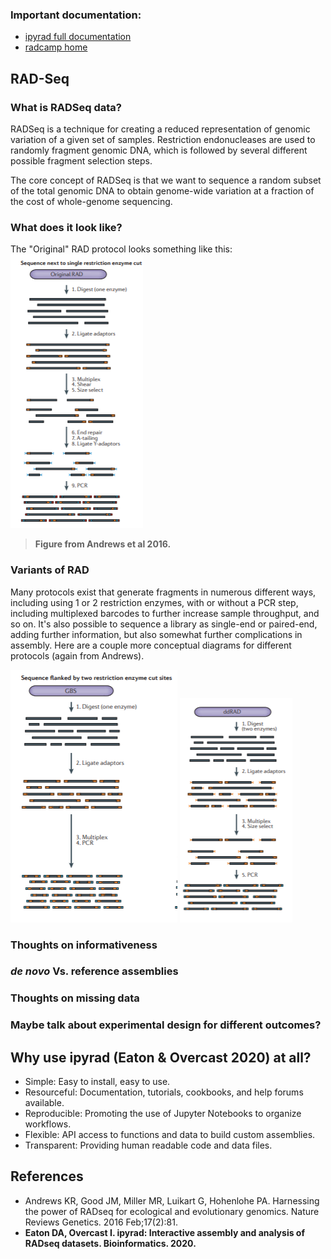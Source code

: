### Important documentation:  
* [ipyrad full documentation](https://ipyrad.readthedocs.io)
* [radcamp home](https://radcamp.github.io/)

## RAD-Seq
### What is RADSeq data?
RADSeq is a technique for creating a reduced representation of genomic
variation of a given set of samples. Restriction endonucleases are used
to randomly fragment genomic DNA, which is followed by several different
possible fragment selection steps.

The core concept of RADSeq is that we want to sequence a random subset of
the total genomic DNA to obtain genome-wide variation at a fraction of the cost
of whole-genome sequencing.

### What does it look like?

The "Original" RAD protocol looks something like this:
![png](00_Intro_RAD_files/RAD.png)

> **Figure from Andrews et al 2016.**

### Variants of RAD
Many protocols exist that generate fragments in numerous different ways,
including using 1 or 2 restriction enzymes, with or without a PCR step,
including multiplexed barcodes to further increase sample throughput, and so on.
It's also possible to sequence a library as single-end or paired-end, adding
further information, but also somewhat further complications in assembly. Here
are a couple more conceptual diagrams for different protocols (again from
Andrews).

![png](00_Intro_RAD_files/GBS.png)
![png](00_Intro_RAD_files/ddRAD.png)

### Thoughts on informativeness


### *de novo* Vs. reference assemblies


### Thoughts on missing data

### Maybe talk about experimental design for different outcomes?

## Why use ipyrad (Eaton & Overcast 2020) at all?
* Simple: Easy to install, easy to use.
* Resourceful: Documentation, tutorials, cookbooks, and help forums available.
* Reproducible: Promoting the use of Jupyter Notebooks to organize workflows.
* Flexible: API access to functions and data to build custom assemblies.
* Transparent: Providing human readable code and data files.

## References
* Andrews KR, Good JM, Miller MR, Luikart G, Hohenlohe PA. Harnessing the power
of RADseq for ecological and evolutionary genomics. Nature Reviews Genetics.
2016 Feb;17(2):81.
* **Eaton DA, Overcast I. ipyrad: Interactive assembly and analysis of RADseq
datasets. Bioinformatics. 2020.**
